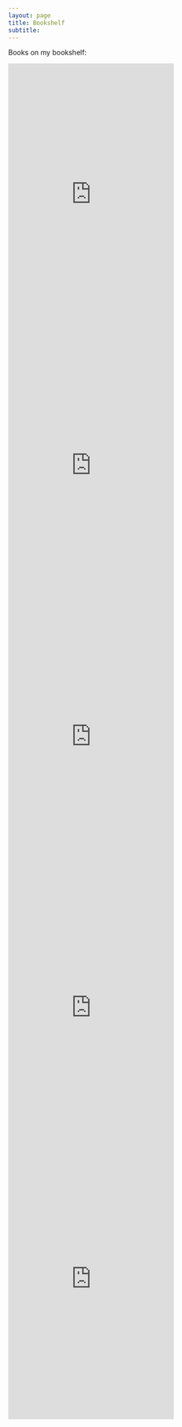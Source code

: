 ```yaml
---
layout: page
title: Bookshelf
subtitle: 
---
```


Books on my bookshelf:

<iframe type="text/html" width="336" height="550" frameborder="0" allowfullscreen style="max-width:100%" src="https://lesen.amazon.de/kp/card?asin=B075X4LT6K&preview=inline&linkCode=kpe&ref_=cm_sw_r_kb_dp_8j8QAb678HVVJ" ></iframe>

<iframe type="text/html" width="336" height="550" frameborder="0" allowfullscreen style="max-width:100%" src="https://lesen.amazon.de/kp/card?asin=B06XNKV5TS&preview=inline&linkCode=kpe&ref_=cm_sw_r_kb_dp_tr8QAbQD79C2A" ></iframe>

<iframe type="text/html" width="336" height="550" frameborder="0" allowfullscreen style="max-width:100%" src="https://lesen.amazon.de/kp/card?asin=B01M0LNE8C&preview=inline&linkCode=kpe&ref_=cm_sw_r_kb_dp_Js8QAbYCGWW67" ></iframe>

<iframe type="text/html" width="336" height="550" frameborder="0" allowfullscreen style="max-width:100%" src="https://lesen.amazon.de/kp/card?asin=B01N2JT3ST&preview=inline&linkCode=kpe&ref_=cm_sw_r_kb_dp_Ys8QAbJ1Y8AN9" ></iframe>

<iframe type="text/html" width="336" height="550" frameborder="0" allowfullscreen style="max-width:100%" src="https://lesen.amazon.de/kp/card?asin=B016DHQSM2&preview=inline&linkCode=kpe&ref_=cm_sw_r_kb_dp_mr8QAb4GNVKM7" ></iframe>
